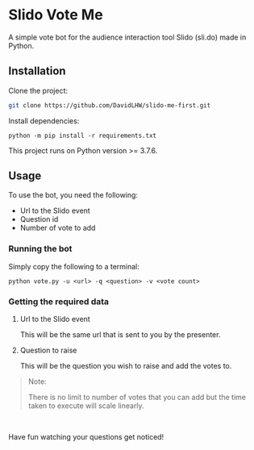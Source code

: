 # Slido Vote Me

A simple vote bot for the audience interaction tool Slido (sli.do) made in Python.

## Installation

Clone the project:
```bash
git clone https://github.com/DavidLHW/slido-me-first.git
```

Install dependencies:
```shell
python -m pip install -r requirements.txt
```
    
This project runs on Python version >= 3.7.6.

## Usage
To use the bot, you need the following:
*   Url to the Slido event
*   Question id
*   Number of vote to add

### Running the bot

Simply copy the following to a terminal:

```
python vote.py -u <url> -q <question> -v <vote count>
```

### Getting the required data
1.  Url to the Slido event

    This will be the same url that is sent to you by the presenter.

2.  Question to raise

    This will be the question you wish to raise and add the votes to.

> Note:
>
> There is no limit to number of votes that you can add but the time taken to execute
> will scale linearly.
    

<br>

Have fun watching your questions get noticed!
